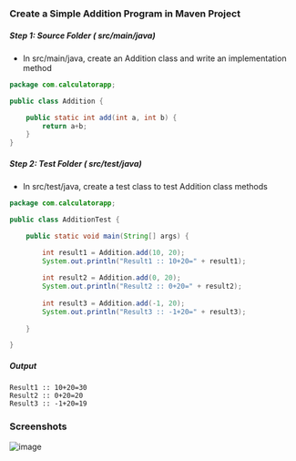 ### Create a Simple Addition Program in Maven Project

##### Step 1: Source Folder ( src/main/java)

* In src/main/java, create an Addition class and write an implementation method
```java
package com.calculatorapp;

public class Addition {

	public static int add(int a, int b) {
		return a+b;
	}
}
````


##### Step 2: Test Folder ( src/test/java)

* In src/test/java, create a test class to test Addition class methods
```java
package com.calculatorapp;

public class AdditionTest {

	public static void main(String[] args) {

		int result1 = Addition.add(10, 20);
		System.out.println("Result1 :: 10+20=" + result1);
		
		int result2 = Addition.add(0, 20);
		System.out.println("Result2 :: 0+20=" + result2);
		
		int result3 = Addition.add(-1, 20);
		System.out.println("Result3 :: -1+20=" + result3);
		
	}

}
```
##### Output

```
Result1 :: 10+20=30
Result2 :: 0+20=20
Result3 :: -1+20=19

```

### Screenshots
![image](https://github.com/suryaumapathy2812/programming-fundamentals-java/assets/32648210/020109b1-e941-49cb-b831-a9f520c45217)
